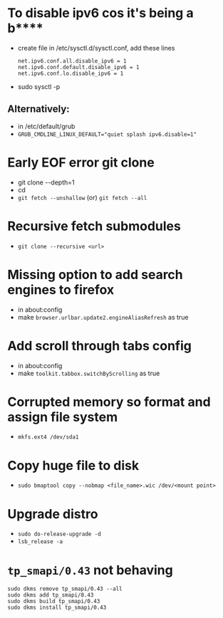 # To disable ipv6 cos it's being a b****
- create file in /etc/sysctl.d/sysctl.conf, add these lines
	```
	net.ipv6.conf.all.disable_ipv6 = 1
	net.ipv6.conf.default.disable_ipv6 = 1
	net.ipv6.conf.lo.disable_ipv6 = 1
	```
- sudo sysctl -p

## Alternatively:
- in /etc/default/grub
- `GRUB_CMDLINE_LINUX_DEFAULT="quiet splash ipv6.disable=1"`

# Early EOF error git clone
- git clone --depth=1 <link>
- cd <repo>
- `git fetch --unshallow` (or) `git fetch --all`

# Recursive fetch submodules
- `git clone --recursive <url>`

# Missing option to add search engines to firefox
- in about:config
- make `browser.urlbar.update2.engineAliasRefresh` as true

# Add scroll through tabs config
- in about:config
- make `toolkit.tabbox.switchByScrolling` as true
 


# Corrupted memory so format and assign file system
- `mkfs.ext4 /dev/sda1`

# Copy huge file to disk
- `sudo bmaptool copy --nobmap <file_name>.wic /dev/<mount point>`

# Upgrade distro
- `sudo do-release-upgrade -d`
- `lsb_release -a`

# `tp_smapi/0.43` not behaving
```
sudo dkms remove tp_smapi/0.43 --all
sudo dkms add tp_smapi/0.43
sudo dkms build tp_smapi/0.43
sudo dkms install tp_smapi/0.43
```
